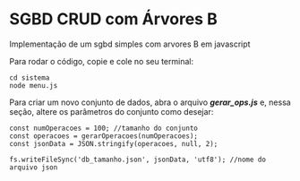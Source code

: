 # SGBD CRUD com Árvores B
Implementação de um sgbd simples com arvores B em javascript

Para rodar o código, copie e cole no seu terminal:

```
cd sistema
node menu.js
```

Para criar um novo conjunto de dados, abra o arquivo ***gerar_ops.js*** e, nessa seção, altere os parâmetros do conjunto como desejar:

```
const numOperacoes = 100; //tamanho do conjunto
const operacoes = gerarOperacoes(numOperacoes);
const jsonData = JSON.stringify(operacoes, null, 2);

fs.writeFileSync('db_tamanho.json', jsonData, 'utf8'); //nome do arquivo json
```
